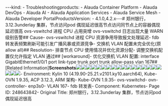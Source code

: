 ---kind:   - Troubleshootingproducts:    - Alauda Container Platform   - Alauda DevOps   - Alauda AI   - Alauda Application Services   - Alauda Service Mesh   - Alauda Developer PortalProductsVersion:   - 4.1.0,4.2.x---<!-- A type of document that involves encountering a fault, diag...it, performing root cause analysis, and providing solutions. --># 郑州银行，3.12.3underlay 集群，节点访问pod 偶现延迟很高节点访问同节点上的容器偶现延迟很高 ovs-vswitchd 进程 CPU 占用突增 ovs-vswitchd 日志出现大量 WARN 级别告警## Cause- ovs-vswitchd 进程 CPU 资源争用导致报文处理延迟- fdb 转发表频繁刷新可能引发广播风暴或资源竞争- 交换机 VLAN 配置未完全优化(原 allow all)## Resolution- 排查节点 CPU 使用情况并优化资源分配- 调整交换机配置仅允许指定 VLAN 通过## [workaround]- 优化交换机 VLAN 配置: interface GigabitEthernet1/0/1
 port link-type trunk
 port trunk allow-pass vlan 167## [Related Information]**Screenshots**![](assets/zheng-zhou-yin-xing-3-12-3underlay-ji-qun-jie-dian-fang-wen-pod-ou-xian-yan-chi/image-2024-11-29_9-43-30.png)![](assets/zheng-zhou-yin-xing-3-12-3underlay-ji-qun-jie-dian-fang-wen-pod-ou-xian-yan-chi/image-2024-11-29_9-38-33.png)![](assets/zheng-zhou-yin-xing-3-12-3underlay-ji-qun-jie-dian-fang-wen-pod-ou-xian-yan-chi/image-2024-11-29_9-42-23.png)![](assets/zheng-zhou-yin-xing-3-12-3underlay-ji-qun-jie-dian-fang-wen-pod-ou-xian-yan-chi/image-2024-11-29_9-43-58.png)![](assets/zheng-zhou-yin-xing-3-12-3underlay-ji-qun-jie-dian-fang-wen-pod-ou-xian-yan-chi/image-2024-12-2_11-18-41.png)![](assets/zheng-zhou-yin-xing-3-12-3underlay-ji-qun-jie-dian-fang-wen-pod-ou-xian-yan-chi/image-2024-11-28_19-42-40.png)![](assets/zheng-zhou-yin-xing-3-12-3underlay-ji-qun-jie-dian-fang-wen-pod-ou-xian-yan-chi/image-2024-11-29_9-55-14.png)![](assets/zheng-zhou-yin-xing-3-12-3underlay-ji-qun-jie-dian-fang-wen-pod-ou-xian-yan-chi/image-2024-11-29_9-55-27.png)![](assets/zheng-zhou-yin-xing-3-12-3underlay-ji-qun-jie-dian-fang-wen-pod-ou-xian-yan-chi/image-2024-11-29_9-55-48.png)![](assets/zheng-zhou-yin-xing-3-12-3underlay-ji-qun-jie-dian-fang-wen-pod-ou-xian-yan-chi/image-2024-11-29_9-56-51.png)![](assets/zheng-zhou-yin-xing-3-12-3underlay-ji-qun-jie-dian-fang-wen-pod-ou-xian-yan-chi/image-2024-11-29_9-57-21.png)![](assets/zheng-zhou-yin-xing-3-12-3underlay-ji-qun-jie-dian-fang-wen-pod-ou-xian-yan-chi/image-2024-11-29_9-45-18.png)![](assets/zheng-zhou-yin-xing-3-12-3underlay-ji-qun-jie-dian-fang-wen-pod-ou-xian-yan-chi/image-2024-11-29_9-59-42.png)![](assets/zheng-zhou-yin-xing-3-12-3underlay-ji-qun-jie-dian-fang-wen-pod-ou-xian-yan-chi/image-2024-11-29_10-7-32.png)![](assets/zheng-zhou-yin-xing-3-12-3underlay-ji-qun-jie-dian-fang-wen-pod-ou-xian-yan-chi/image-2024-11-29_10-8-19.png)![](assets/zheng-zhou-yin-xing-3-12-3underlay-ji-qun-jie-dian-fang-wen-pod-ou-xian-yan-chi/image-2024-11-29_10-9-38.png)![](assets/zheng-zhou-yin-xing-3-12-3underlay-ji-qun-jie-dian-fang-wen-pod-ou-xian-yan-chi/image-2024-12-2_11-18-0.png)![](assets/zheng-zhou-yin-xing-3-12-3underlay-ji-qun-jie-dian-fang-wen-pod-ou-xian-yan-chi/image-2024-12-2_11-19-3.png)![](assets/zheng-zhou-yin-xing-3-12-3underlay-ji-qun-jie-dian-fang-wen-pod-ou-xian-yan-chi/image-2024-12-2_15-38-12.png)![](assets/zheng-zhou-yin-xing-3-12-3underlay-ji-qun-jie-dian-fang-wen-pod-ou-xian-yan-chi/image-2024-12-2_15-38-35.png)- Environment: Kylin 10 (4.19.90-25.21.v2101.ky10.aarch64), Kube-OVN 1.9.35, ACP 3.12.3, ARM 架构- Kube-OVN 1.9.35- ovs-vswitchd- ovn-controller- enp3s0- VLAN 167- fdb 转发表- Component: Kubernetes- Page ID: 248643842- Original Title: 郑州银行，3.12.3underlay 集群，节点访问pod 偶现延迟很高